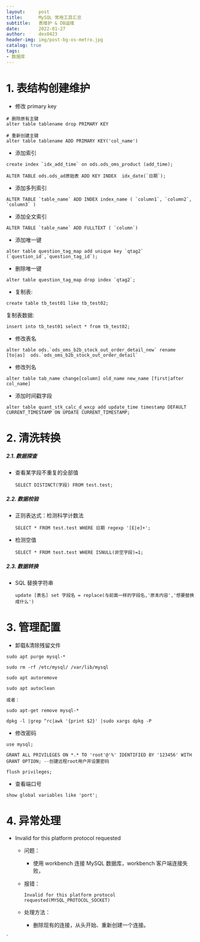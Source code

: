 ```yaml
---
layout:     post
title:      MySQL 常用工具汇总
subtitle:   表维护 & DB运维
date:       2022-01-27
author:     dex0423
header-img: img/post-bg-os-metro.jpg
catalog: true
tags:
- 数据库
---
```




# 1. 表结构创建维护

- 修改 primary key

```aidl
# 删除原有主键
alter table tablename drop PRIMARY KEY

# 重新创建主键
alter table tablename ADD PRIMARY KEY('col_name')
```

- 添加索引

```aidl
create index `idx_add_time` on ods.ods_oms_product (add_time);

ALTER TABLE ods.ods_ad原始表 ADD KEY INDEX  idx_date(`日期`);

```

- 添加多列索引

```aidl
ALTER TABLE `table_name` ADD INDEX index_name ( `column1`, `column2`, `column3` )
```

- 添加全文索引

```aidl
ALTER TABLE `table_name` ADD FULLTEXT ( `column`)
```

- 添加唯一键

```aidl
alter table question_tag_map add unique key `qtag2` (`question_id`,`question_tag_id`);
```

- 删除唯一键

```aidl
alter table question_tag_map drop index `qtag2`;
```

- 复制表:

```
create table tb_test01 like tb_test02;
```

复制表数据:
```aidl
insert into tb_test01 select * from tb_test02;
```

- 修改表名

```aidl
alter table ods.`ods_oms_b2b_stock_out_order_detail_new` rename [to|as]  ods.`ods_oms_b2b_stock_out_order_detail`
```

- 修改列名

```aidl
alter table tab_name change[column] old_name new_name [first|after col_name]
```

- 添加时间戳字段

```aidl
alter table quant_stk_calc_d_wxcp add update_time timestamp DEFAULT CURRENT_TIMESTAMP ON UPDATE CURRENT_TIMESTAMP;
```

# 2. 清洗转换

##### 2.1. 数据探查

- 查看某字段不重复的全部值

  ```SELECT DISTINCT(字段) FROM test.test;```


##### 2.2. 数据校验

- 正则表达式：检测科学计数法

  ```SELECT * FROM test.test WHERE 日期 regexp '[E|e]+';```

- 检测空值

  ```SELECT * FROM test.test WHERE ISNULL(非空字段)=1;```

##### 2.3. 数据转换

- SQL 替换字符串

  ```aidl
  update [表名] set 字段名 = replace(与前面一样的字段名,'原本内容','想要替换成什么')
  ```

# 3. 管理配置

- 卸载&清除残留文件
```aidl
sudo apt purge mysql-*

sudo rm -rf /etc/mysql/ /var/lib/mysql

sudo apt autoremove 

sudo apt autoclean

或者：

sudo apt-get remove mysql-*

dpkg -l |grep ^rc|awk '{print $2}' |sudo xargs dpkg -P

```

- 修改密码
```aidl
use mysql;

GRANT ALL PRIVILEGES ON *.* TO 'root'@'%' IDENTIFIED BY '123456' WITH GRANT OPTION; --创建远程root用户并设置密码

flush privileges;
```

- 查看端口号
```aidl
show global variables like 'port';
```

# 4. 异常处理

- Invalid for this platform protocol requested

  - 问题：
    - 使用 workbench 连接 MySQL 数据库，workbench 客户端连接失败，
  
  - 报错：
    ```aidl
    Invalid for this platform protocol requested(MYSQL_PROTOCOL_SOCKET)
    ```
    
  - 处理方法：
    - 删除现有的连接，从头开始、重新创建一个连接。
  

`